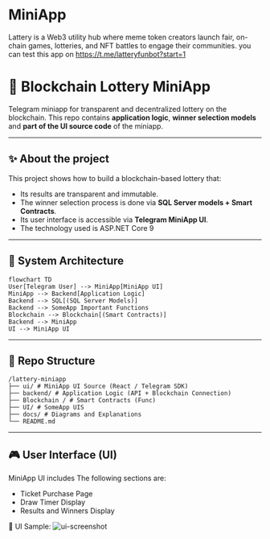 # MiniApp
Lattery is a Web3 utility hub where meme token creators launch fair, on-chain games, lotteries, and NFT battles to engage their communities. you can test this app on https://t.me/latteryfunbot?start=1

# 🎲 Blockchain Lottery MiniApp

Telegram miniapp for transparent and decentralized lottery on the blockchain.
This repo contains **application logic**, **winner selection models** and **part of the UI source code** of the miniapp.

---

## ✨ About the project

This project shows how to build a blockchain-based lottery that:

* Its results are transparent and immutable.
* The winner selection process is done via **SQL Server models + Smart Contracts**.
* Its user interface is accessible via **Telegram MiniApp UI**.
* The technology used is ASP.NET Core 9

---

## 🧩 System Architecture

```mermaid
flowchart TD
User[Telegram User] --> MiniApp[MiniApp UI]
MiniApp --> Backend[Application Logic]
Backend --> SQL[(SQL Server Models)]
Backend --> SomeApp Important Functions
Blockchain --> Blockchain[(Smart Contracts)]
Backend --> MiniApp
UI --> MiniApp UI
```

---

## 📂 Repo Structure

```
/lattery-miniapp
├── ui/ # MiniApp UI Source (React / Telegram SDK)
├── backend/ # Application Logic (API + Blockchain Connection)
├── Blockchain / # Smart Contracts (Func)
├── UI/ # SomeApp UIS
├── docs/ # Diagrams and Explanations
└── README.md
```

---

## 🎮 User Interface (UI)
MiniApp UI includes The following sections are:

* Ticket Purchase Page
* Draw Timer Display
* Results and Winners Display

📸 UI Sample:
![ui-screenshot](docs/images/intro.png) <!-- TODO: Add Screenshot -->